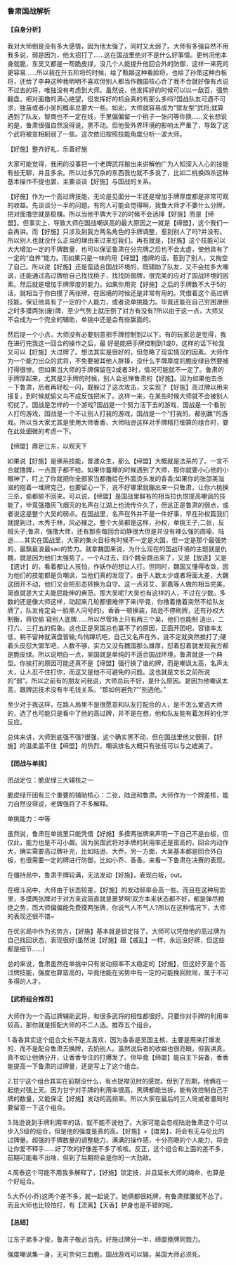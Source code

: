 ### 鲁肃国战解析

#### 【自身分析】

我对大师倒是没有多大感情，因为他太强了，同时又太弱了。大师有多强自然不用我多说，弱是因为，他太招打了……这在国战里绝对不是什么好事情。更何况他本身就脆，东吴又都是一帮脆皮绿，没几个人能提升他回合外的防御，这样一来死的更容易……所以我在升五阶将的时候，给了甄姬这种看脸将，也给了孙策这种白板将，还给了李典这种我明明不喜欢但别人都当作魏国核心合了我不合就好像有点说不过去的将，唯独没有考虑到大师。虽然说，他发挥好的时候可以以一敌百，强势翻盘，把对面撸的满心绝望，但发挥好的机会真的有那么多吗?国战队友可遇不可求，独苗或者小吴的概率总要大一些。如此，大师就容易成为“盟友型”武将;就算遇到了队友，智商也不一定在线，手里偏偏留一个桃子一张闪等你换……文长想说的是，鲁肃很强自然没得说，黑不动。但他受外界环境的影响太严重了，导致了这个武将被变相削弱了一些。这次依旧按照技能角度分析一波大师。

【好施】整齐好礼，乐善好施

大家可能觉得，我闲的没事把一个老牌武将搬出来讲解他广为人知深入人心的技能有些无聊，并且多余。所以过多冗杂的东西我也就不多说了，比如二桃换四杀这种基本操作不提也罢，主要谈谈【好施】与国战的关系。

【好施】作为一个高过牌技能，无论是见面分一半还是增加手牌厚度都是非常可观的收益。先谈谈分一半的问题。有的人可能会觉得啊，我鲁大师才不要什么分牌，把对面撸空就是稳赚。所以当他手牌大于2的时候不会选择【好施】而是【缔盟】。但事实上，导致大师在国战嘲讽高的最大原因之一就是【缔盟】，这个我们一会再讲。而【好施】只涉及到我方两名角色的手牌调整，惹到别人了吗?并没有。所以别人也就没什么正当的理由来过来怼我们。再有就是，【好施】这个技能可以大大增加一定的手牌数量，也可以保证鲁肃在分完牌之后也不会太虚，使他具有了一定的“自养”能力。而如果只是一味的用【缔盟】撸牌的话，惹到了别人，又掏空了自己。所以说【好施】还是蛮适合国战环境的，既辅助了队友，又不会拉多大嘲讽，还能通过高过牌给自己找找桃子，找找防御牌，很完美的应对了国战环境的因素。然后就是增加手牌厚度的能力。如果你用完【好施】之后的手牌数不大于5的话，就相当于你白摸了两张牌，在困境的时候还是非常有用的。凭借着这个高过牌技能，保证他具有了一定的个人能力，或者说单挑能力。毕竟还能在自己穷困潦倒之时多摸两张(废)牌，至少气势上就压倒了对方有没有?所以由于这一点，大师又不会成为一个完全的辅助，单挑中还是会有些赢面的。

然后提一个小点，大师没有必要刻意把手牌控制到2以下。有的玩家总是觉得，我在进行完我这一回合的操作之后，最 好是能把手牌控制到1或0，这样的话下轮我又可以【好施】大过牌了。想法其实是很好的，但忽略了现实情况的因素。大师作为一个能力出众的武将，不免要被其他人胖揍，没什么手牌厚度的脆皮绿自然要被打得很惨。但如果当大师的手牌保留在2或者3时，情况可能就不一定了。鲁肃的手牌厚起来，尤其是2手牌的时候，别人会忌惮鲁肃的【好施】。因为如果他去杀一下鲁肃，后者再轻松一闪，既躲过了这次攻击，又实现了【好施】高过牌以用来报复，到时候就偷又鸟不成反蚀把米了。这样一来，在某些时候大师就不会被别人叨扰了。国战是怎样的一个游戏?国战是一个努力活下去的游戏，国战是一个看别人打的游戏，国战是一个不让别人打我的游戏，国战是一个“打我的，都别赢”的游戏。所以当大家尤其是使用大师香香、大师陆逊这样对手牌精打细算的组合时，要在此处细微的考虑一下。

【缔盟】鼎足江东，以观天下

如果说【好施】是佛系技能，普渡众生，那么【缔盟】大概就是法系的了。一言不合就撸牌，一点面子都不给。如果你蓄爆的时候遇到了大师，那你就要小心他的小眼神了，盯上了你就把你全部家当都撸给在外面烫头发的香香;如果你的张郃美滋滋的抱着一堆牌克己，也要留心一下，说不好哪里就蹦出来一只鲁肃，让你六桃换三杀，偷都偷不回来。可以说，【缔盟】是国战里鲜有的相当拉仇恨提高嘲讽的技能了，毕竟强撸灰飞烟灭的名声在江湖上也流传许久了，但这正是鲁肃的弱点，或者说这是整个大吴的弱点。在国战里，名声在外并不是一件好事，早在孙权篇我们就提到过，木秀于林，风必摧之。整个大吴都是这样，孙权，单挑王子;二张，反贼头子;鲁肃，强撸大师，还有那些每回合动静很大但是并没有辣么强的周瑜、陆逊……其实在国战里，大家的集火目标有时候不一定是大国，但一定是那个最强势的，最飘最浪最sao的势力。就拿魏国来说，为什么现在的国战环境的主题就是仇魏，就是因为他们太强势了。一个A过去，四个魏全跳出来了，又是【放逐】又是【遗计】的，看着都让人孩怕，作妖作的想让人打。但同时，魏国又懂得收敛，因为他们的技能都是负嘲讽，当他们真的发现了，由于人数太少或者将面太差，大魏这团开不动，他们又会把形态转换为自守。这一点邓艾、郭嘉等人做的相当完美，简直就是大丈夫能屈能伸的典范。那大吴呢?大吴也有这样的人，不过在少数。多数的还是像大师这样，动起来几轮都很难停下来(毕竟，你撸着撸着突然不给队友牌了，队友肯定会一脸黑人问号的)。香香一顿换装，陆逊不停刷牌，还有孙权大制衡，蒋钦偷 窥别人底牌……所以尽管场上只有两三个吴，他们也能制 造出，二打六、三打五的假象。这也正是吴国总也赢不了的原因，正面开团吧，容错率太低，稍不留神就满盘皆输;鸟悄蹲坑吧，自己又名声在外，说不定就突然挨打了;硬着头皮怼大盟军吧，人数不够，实力又没有魏国那么雄厚，怼着怼着就发现我方都是脆皮绿。所以说明白一点，吴国就是单纯的不适合国战环境，鲁肃就是一个典型。你挨打的原因可能还真不是【缔盟】强行换了谁的牌，而是嘲讽太高，名声太大，让人忍不住打你，而这又是他不可避免的问题。这也就是文长之前所说的“弱”。所以之前有的朋友问我说，大师总玩不好，是什么原因。是因为他嘲讽太高，跟牌运技术没有半毛钱关系。“那如何避免?”“别选他。”

至少对于我这样，在路人局里不是很愿意和队友打配合的人，是不怎么爱选大师的，选了也可能只是看中了他的高过牌，并不是在想，他和队友能有着怎样的化学反应。

总体来讲，大师到底强不强?很强，这个确实黑不动，但在国战里他又很弱，【好施】的温柔盖不住【缔盟】的热烈，嘲讽排名大概只有张任可以与之媲美了。

#### 【团战与单挑】

团战定位：脆皮绿三大辅核之一

脆皮绿开团有三个重要的辅助核心：二张，陆逊和鲁肃。大师作为一个牌差核，能力自然没得说，老牌强将了不多解释。

单挑能力：中等

虽然说，鲁肃在单挑里只能凭借【好施】多摸两张牌来声明一下自己不是白板，但仅此，能力也是不可小觑。因为吴国武将对手牌的利用率还是蛮高的，回合内动作大，确实需要高过牌补充，比如陆逊、大乔。另一方面，大吴基本都是回合外白板，也很需要一定的牌进行防御，比如小乔、香香。来看一下鲁肃在决赛的表现。

在僵持局中，鲁肃手牌较满，无法发动【好施】，表现白板，out。

在缠斗局中，大师由于状态较差，【好施】的发动频率会高一些。而且在这种局势里，多摸两张牌对于对方来说简直就是噩梦啊!双方本来状态都不好，都是弹尽粮绝之势，而大师偏偏能免费摸两张牌，你说气人不气人?所以在这种情况下，大师的表现还很不错~

在优劣局中作为劣势方，【好施】基本就是锁定技了。大师可以凭借他的高过牌为自己找回状态，表现很好(虽然说【好施】跟【戚乱】一样，永远没好牌，但这些都是细节……)

总的来说，鲁肃虽然在单挑中只有发动频率不太稳定的【好施】，但这好歹是个高过牌技能，强度也算蛮高的，毕竟他能在劣势中有一定的可能挽回败局，属于不可多得的人才。

#### 【武将组合推荐】

大师作为一个高过牌辅助武将，和很多武将的相性都很好。只要你对手牌的利用率较高，那你就是搭配大师的不二人选。推荐五个组合。

1.香香其实这个组合文长不是太喜欢，因为香香是吴国主核，主要是用来打爆发的，而不是配合鲁肃去换牌，去奶别人。虽然说后者的收益也很亮眼，但我讲真，真不如让他俩分开，让香香专注的打爆发了。但毕竟【缔盟】能自主下装备，香香能提高一下鲁肃的过牌量，还是写上了这个组合。

2.甘宁这个组合其实在前期没什么，有点捉襟见肘的感觉。但到了后期，他俩在一起绝对强上天。因为甘宁对手牌的利用率很高，黑牌都能当拆，能有效控制自己手牌的数量，又能保证【好施】发动的高频率。所以大家在最后的三人局或者僵局时要留意一下这个组合。

3.陆逊说到手牌利用率的话，就不能不说他了。大家可能会忽视陆逊鲁肃这个可以步入S级的组合，但是他的强度是真的高。【好施】+【度势】，将会有无与伦比的过牌量。超强的手牌数量的调整能力，满满的操作感，十分亮眼的个人能力，将会让你爱不释手……好了吹的好像差不多了咳咳。反正，这个组合和上面的差不多，前期可能看不出啥，但到了后期将会是你的一大劲敌。

4.周泰这个可能不用我多解释了，【好施】锁定技，并且延长大师的绳命，也算是个好组合。

5.大乔(小乔)这两个差不多，就一起说了。她俩都很耗牌，有鲁肃撑腰就不怂了。而且大师也比较怕打，有【流离】【天香】护身也是不错的呢。

#### 【总结】

江东子弟多才俊，鲁肃子敬必当先。好施过牌分一半，缔盟换牌同戮力。

强度嘲讽集一身，无可奈何三血脆。国战游戏可以输，吴国大师必须死。